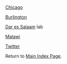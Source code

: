 [Chicago](lab_1/aa_chicago_lab.md)

[Burlington](lab_2/aa_burlington_lab.md)

[Dar es Salaam](lab_6/aa_dar_lab.md) lab

[Malawi](lab_7/aa_malawi.md)

[Twitter](lab_8/aa_twitter_index.md)

Return to [Main Index Page](../../index.md).
